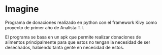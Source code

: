 # Imagine
Programa de donaciones realizado en python con el framework Kivy como proyecto de primer año de Analista T.I.


El programa se basa en un apk que permite realizar donaciones de alimentos principalmente para que estos no tengan la necesidad de ser desechados, habiendo tanta gente en necesidad de estos.

